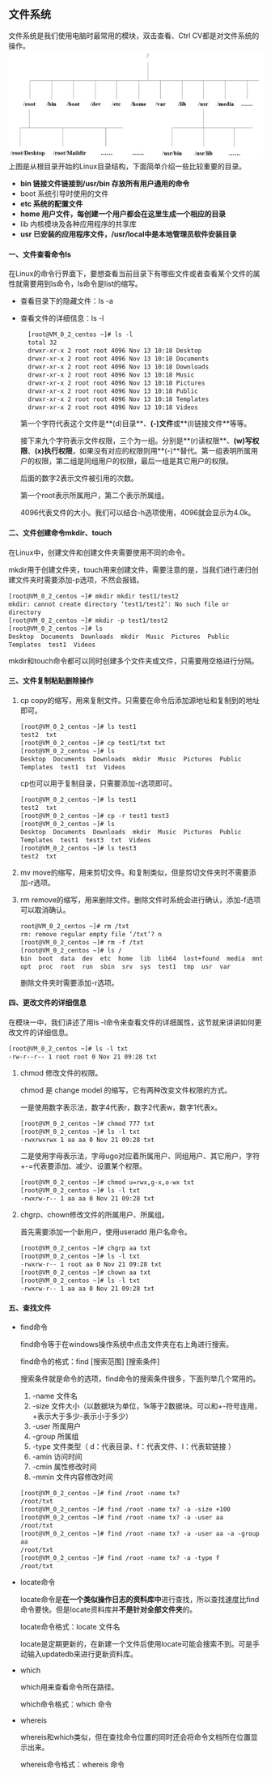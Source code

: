 ## 文件系统 ##
文件系统是我们使用电脑时最常用的模块，双击查看、Ctrl CV都是对文件系统的操作。
![Linux根目录](../images/linux根目录.jpg)  
上图是从根目录开始的Linux目录结构，下面简单介绍一些比较重要的目录。  

- **bin 链接文件链接到/usr/bin 存放所有用户通用的命令**
- boot 系统引导时使用的文件
- **etc 系统的配置文件**
- **home 用户文件，每创建一个用户都会在这里生成一个相应的目录**
- lib 内核模块及各种应用程序的共享库
- **usr 已安装的应用程序文件，/usr/local中是本地管理员软件安装目录**
#### 一、文件查看命令ls ####
在Linux的命令行界面下，要想查看当前目录下有哪些文件或者查看某个文件的属性就需要用到ls命令，ls命令是list的缩写。

- 查看目录下的隐藏文件：ls -a

- 查看文件的详细信息：ls -l

  ```
    [root@VM_0_2_centos ~]# ls -l
    total 32
    drwxr-xr-x 2 root root 4096 Nov 13 10:18 Desktop
    drwxr-xr-x 2 root root 4096 Nov 13 10:18 Documents
    drwxr-xr-x 2 root root 4096 Nov 13 10:18 Downloads
    drwxr-xr-x 2 root root 4096 Nov 13 10:18 Music
    drwxr-xr-x 2 root root 4096 Nov 13 10:18 Pictures
    drwxr-xr-x 2 root root 4096 Nov 13 10:18 Public
    drwxr-xr-x 2 root root 4096 Nov 13 10:18 Templates
    drwxr-xr-x 2 root root 4096 Nov 13 10:18 Videos
  ```
  
  第一个字符代表这个文件是**(d)目录**、**(-)文件**或**(l)链接文件**等等。
  
  接下来九个字符表示文件权限，三个为一组。分别是**(r)读权限**、**(w)写权限**、**(x)执行权限**，如果没有对应的权限则用**(-)**替代。第一组表明所属用户的权限，第二组是同组用户的权限，最后一组是其它用户的权限。
  
  后面的数字2表示文件被引用的次数。
  
  第一个root表示所属用户，第二个表示所属组。
  
  4096代表文件的大小。我们可以结合-h选项使用，4096就会显示为4.0k。

#### 二、文件创建命令mkdir、touch

在Linux中，创建文件和创建文件夹需要使用不同的命令。

mkdir用于创建文件夹，touch用来创建文件，需要注意的是，当我们进行递归创建文件夹时需要添加-p选项，不然会报错。

```
[root@VM_0_2_centos ~]# mkdir mkdir test1/test2
mkdir: cannot create directory ‘test1/test2’: No such file or directory
[root@VM_0_2_centos ~]# mkdir -p test1/test2
[root@VM_0_2_centos ~]# ls 
Desktop  Documents  Downloads  mkdir  Music  Pictures  Public  Templates  test1  Videos
```

mkdir和touch命令都可以同时创建多个文件夹或文件，只需要用空格进行分隔。

#### 三、文件复制粘贴删除操作

1. cp copy的缩写，用来复制文件。只需要在命令后添加源地址和复制到的地址即可。

   ```
   [root@VM_0_2_centos ~]# ls test1
   test2  txt
   [root@VM_0_2_centos ~]# cp test1/txt txt
   [root@VM_0_2_centos ~]# ls
   Desktop  Documents  Downloads  mkdir  Music  Pictures  Public  Templates  test1  txt  Videos
   ```

   cp也可以用于复制目录，只需要添加-r选项即可。

   ```
   [root@VM_0_2_centos ~]# ls test1
   test2  txt
   [root@VM_0_2_centos ~]# cp -r test1 test3
   [root@VM_0_2_centos ~]# ls
   Desktop  Documents  Downloads  mkdir  Music  Pictures  Public  Templates  test1  test3  txt  Videos
   [root@VM_0_2_centos ~]# ls test3
   test2  txt
   ```

2. mv move的缩写，用来剪切文件。和复制类似，但是剪切文件夹时不需要添加-r选项。

3. rm remove的缩写，用来删除文件。删除文件时系统会进行确认，添加-f选项可以取消确认。

   ```
   root@VM_0_2_centos ~]# rm /txt
   rm: remove regular empty file ‘/txt’? n
   [root@VM_0_2_centos ~]# rm -f /txt
   [root@VM_0_2_centos ~]# ls /
   bin  boot  data  dev  etc  home  lib  lib64  lost+found  media  mnt  opt  proc  root  run  sbin  srv  sys  test1  tmp  usr  var
   ```

   删除文件夹时需要添加-r选项。

#### 四、更改文件的详细信息 ####

在模块一中，我们讲述了用ls -l命令来查看文件的详细属性，这节就来讲讲如何更改文件的详细信息。

```
[root@VM_0_2_centos ~]# ls -l txt
-rw-r--r-- 1 root root 0 Nov 21 09:28 txt
```

1. chmod 修改文件的权限。

   chmod 是 change model 的缩写，它有两种改变文件权限的方式。

   一是使用数字表示法，数字4代表r，数字2代表w，数字1代表x。

   ```
   [root@VM_0_2_centos ~]# chmod 777 txt
   [root@VM_0_2_centos ~]# ls -l txt
   -rwxrwxrwx 1 aa aa 0 Nov 21 09:28 txt
   ```

   二是使用字母表示法，字母ugo对应着所属用户、同组用户、其它用户，字符+-=代表要添加、减少、设置某个权限。

   ```
   [root@VM_0_2_centos ~]# chmod u=rwx,g-x,o-wx txt
   [root@VM_0_2_centos ~]# ls -l txt
   -rwxrw-r-- 1 aa aa 0 Nov 21 09:28 txt
   ```

2. chgrp、chown修改文件的所属用户、所属组。

   首先需要添加一个新用户，使用useradd 用户名命令。

   ```
   [root@VM_0_2_centos ~]# chgrp aa txt
   [root@VM_0_2_centos ~]# ls -l txt
   -rwxrw-r-- 1 root aa 0 Nov 21 09:28 txt
   [root@VM_0_2_centos ~]# chown aa txt
   [root@VM_0_2_centos ~]# ls -l txt
   -rwxrw-r-- 1 aa aa 0 Nov 21 09:28 txt
   ```

#### 五、查找文件

- find命令

  find命令等于在windows操作系统中点击文件夹在右上角进行搜索。

  find命令的格式：find [搜索范围] [搜索条件]

  搜索条件就是命令的选项，find命令的搜索条件很多，下面列举几个常用的。

  1. -name 文件名
  2. -size 文件大小（以数据块为单位，1k等于2数据块。可以和+-符号连用，+表示大于多少-表示小于多少）
  3. -user 所属用户
  4. -group 所属组
  5. -type 文件类型（ d：代表目录、f：代表文件、l：代表软链接 ）
  6. -amin 访问时间
  7. -cmin 属性修改时间
  8. -mmin 文件内容修改时间

  ```
  [root@VM_0_2_centos ~]# find /root -name tx?
  /root/txt
  [root@VM_0_2_centos ~]# find /root -name tx? -a -size +100
  [root@VM_0_2_centos ~]# find /root -name tx? -a -user aa
  /root/txt
  [root@VM_0_2_centos ~]# find /root -name tx? -a -user aa -a -group aa
  /root/txt
  [root@VM_0_2_centos ~]# find /root -name tx? -a -type f
  /root/txt
  ```

- locate命令

  locate命令是**在一个类似操作日志的资料库中**进行查找，所以查找速度比find命令要快。但是locate资料库并**不是针对全部文件夹**的。

  locate命令格式：locate  文件名

  locate是定期更新的，在新建一个文件后使用locate可能会搜索不到。可是手动输入updatedb来进行更新资料库。

- which

  which用来查看命令所在路径。

  which命令格式：which 命令

- whereis

  whereis和which类似，但在查找命令位置的同时还会将命令文档所在位置显示出来。

  whereis命令格式：whereis 命令